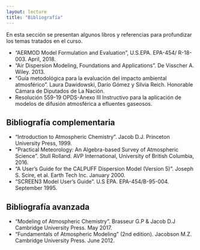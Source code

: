 ```yaml
---
layout: lecture
title: "Bibliografía"
---
```


En esta sección se presentan algunos libros y referencias para profundizar los temas tratados en el curso.

- “AERMOD Model Formulation and Evaluation”, U.S.EPA. EPA-454/ R-18-003. April, 2018.
- “Air Dispersion Modeling, Foundations and Applications”. De Visscher A. Wiley. 2013.
- “Guía metodológica para la evaluación del impacto ambiental atmosférico”. Laura Dawidowski, Darío Gómez y Silvia Reich. Honorable Cámara de Diputados de La Nación.
- Resolución 559-19 OPDS-Anexo III Instructivo para la aplicación de modelos de difusión atmosférica a efluentes gaseosos.

## Bibliografía complementaria

- “Introduction to Atmospheric Chemistry”. Jacob D.J. Princeton University Press, 1999.
- “Practical Meteorology: An Algebra-based Survey of Atmospheric Science”. Stull Rolland. AVP International, University of British Columbia, 2016.
- “A User’s Guide for the CALPUFF Dispersion Model (Version 5)”. Joseph S. Scire, et al. Earth Tech Inc. January 2000.
- “SCREEN3 Model User’s Guide”. U.S EPA. EPA-454/B-95-004. September 1995.

## Bibliografía avanzada

- “Modeling of Atmospheric Chemistry”. Brasseur G.P & Jacob D.J Cambridge University Press. May 2017.
- “Fundamentals of Atmospheric Modeling” (2nd edition). Jacobson M.Z. Cambridge University Press. June 2012.

